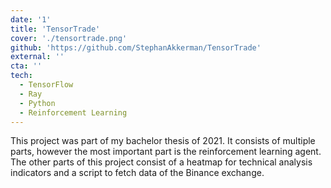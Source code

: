 ```yaml
---
date: '1'
title: 'TensorTrade'
cover: './tensortrade.png'
github: 'https://github.com/StephanAkkerman/TensorTrade'
external: ''
cta: ''
tech:
  - TensorFlow
  - Ray
  - Python
  - Reinforcement Learning
---
```


This project was part of my bachelor thesis of 2021. 
It consists of multiple parts, however the most important part is the reinforcement learning agent.
The other parts of this project consist of a heatmap for technical analysis indicators and a script to fetch data of the Binance exchange.